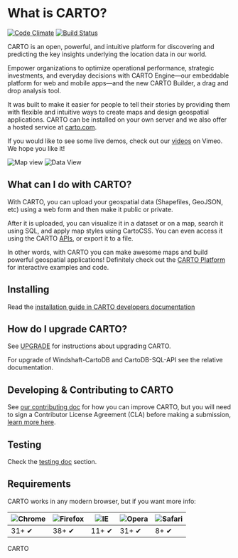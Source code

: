 # What is CARTO?

[![Code Climate](https://codeclimate.com/github/CartoDB/cartodb20.png)](https://codeclimate.com/github/CartoDB/cartodb20)
[![Build Status](http://travis-ci.org/CartoDB/cartodb.png?branch=master)](http://travis-ci.org/CartoDB/cartodb)

CARTO is an open, powerful, and intuitive platform for discovering and predicting the key insights underlying the location data in our world.

Empower organizations to optimize operational performance, strategic investments, and everyday decisions with CARTO Engine—our embeddable platform for web and mobile apps—and the new CARTO Builder, a drag and drop analysis tool.

It was built to make it easier for people to tell their stories by
providing them with flexible and intuitive ways to create maps and design
geospatial applications. CARTO can be installed on your own server
and we also offer a hosted service at [carto.com](https://carto.com).

If you would like to see some live demos, check out our
[videos](http://www.vimeo.com/channels/carto) on Vimeo.
We hope you like it!

![Map view](http://cartodb.s3.amazonaws.com/github/map.png)
![Data View](http://cartodb.s3.amazonaws.com/github/dataset.png)

## What can I do with CARTO?

With CARTO, you can upload your geospatial data (Shapefiles, GeoJSON,
etc) using a web form and then make it public or private.

After it is uploaded, you can visualize it in a dataset or on a map, search
it using SQL, and apply map styles using CartoCSS. You can even access it
using the CARTO [APIs](https://docs.carto.com/#cartodb-platform), or export it
to a file.

In other words, with CARTO you can make awesome maps and build
powerful geospatial applications! Definitely check out the [CARTO
Platform](https://carto.com/platform) for interactive examples
and code.


## Installing

Read the [installation guide in CARTO developers documentation](http://cartodb.readthedocs.org/en/latest/install.html)

## How do I upgrade CARTO?

See [UPGRADE](UPGRADE) for instructions about upgrading CARTO.

For upgrade of Windshaft-CartoDB and CartoDB-SQL-API see the relative
documentation.

## Developing & Contributing to CARTO

See [our contributing doc](CONTRIBUTING.md) for how you can improve CARTO, but you will need to sign a Contributor License Agreement (CLA) before making a submission, [learn more here](https://carto.com/contributing).

## Testing

Check the [testing doc](TESTING.md) section.

## Requirements

CARTO works in any modern browser, but if you want more info:

![Chrome](https://cdnjs.cloudflare.com/ajax/libs/browser-logos/39.3.0/archive/chrome_12-48/chrome_12-48_48x48.png) | ![Firefox](https://cdnjs.cloudflare.com/ajax/libs/browser-logos/39.3.0/archive/firefox_1.5-3/firefox_1.5-3_48x48.png) | ![IE](https://cdnjs.cloudflare.com/ajax/libs/browser-logos/39.3.0/edge-tile/edge-tile_48x48.png) | ![Opera](https://cdnjs.cloudflare.com/ajax/libs/browser-logos/39.3.0/opera/opera_48x48.png) | ![Safari](https://cdnjs.cloudflare.com/ajax/libs/browser-logos/39.3.0/safari/safari_48x48.png)
--- | --- | --- | --- | --- |
31+ ✔ | 38+ ✔ | 11+ ✔ | 31+ ✔ | 8+ ✔ |

CARTO
